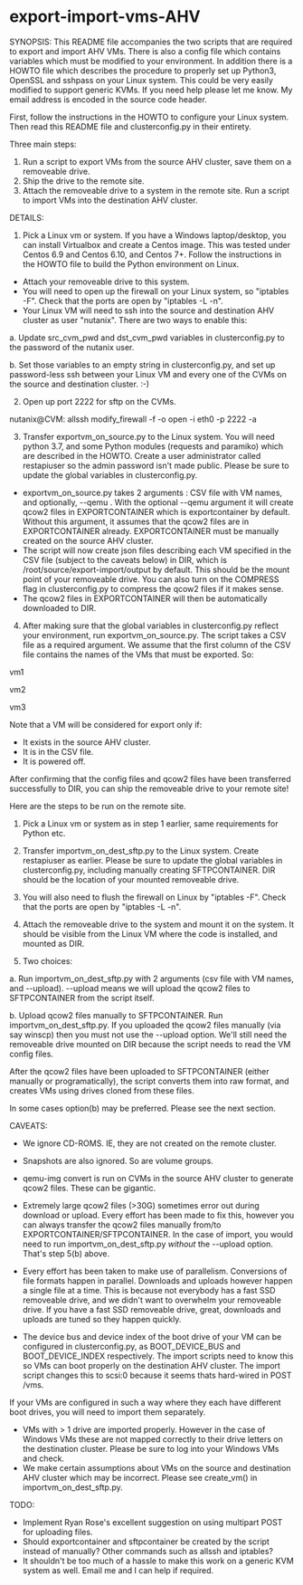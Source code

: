 # export-import-vms-AHV

SYNOPSIS:
This README file accompanies the two scripts that are required to export and import AHV VMs. There is also a config file which contains variables which must be modified to your environment. In addition there is a HOWTO file which describes the procedure to properly set up Python3, OpenSSL and sshpass on your Linux system. This could be very easily modified to support generic KVMs. If you need help please let me know. My email address is encoded in the source code header.

First, follow the instructions in the HOWTO to configure your Linux system. Then read this README file and clusterconfig.py in their entirety.

Three main steps:
1. Run a script to export VMs from the source AHV cluster, save them on a removeable drive.
2. Ship the drive to the remote site.
3. Attach the removeable drive to a system in the remote site. Run a script to import VMs into the destination AHV cluster.

DETAILS:
1. Pick a Linux vm or system. If you have a Windows laptop/desktop, you can install Virtualbox and create a Centos image. This was tested under Centos 6.9 and Centos 6.10, and Centos 7+. Follow the instructions in the HOWTO file to build the Python environment on Linux.
* Attach your removeable drive to this system. 
* You will  need to open up the firewall on your Linux system, so "iptables -F". Check that the ports are open by "iptables -L -n".
* Your Linux VM will need to ssh into the source and destination AHV cluster as user "nutanix". There are two ways to enable this:

a. Update src_cvm_pwd and dst_cvm_pwd variables in clusterconfig.py to the password of the nutanix user.

b. Set those variables to an empty string in clusterconfig.py, and set up password-less ssh between your Linux VM and every one of the CVMs on the source and destination cluster. :-)

2. Open up port 2222 for sftp on the CVMs.

nutanix@CVM: allssh modify_firewall -f -o open -i eth0 -p 2222 -a

3. Transfer exportvm_on_source.py to the Linux system. You will need python 3.7, and some Python modules (requests and paramiko) which are described in the HOWTO. Create a user administrator called restapiuser so the admin password isn't made public. Please be sure to update the global variables in clusterconfig.py.
* exportvm_on_source.py takes 2 arguments : CSV file with VM names, and  optionally, --qemu . With the optional --qemu argument it will create qcow2 files in EXPORTCONTAINER which is exportcontainer by default.  Without this argument, it assumes that the qcow2 files are in EXPORTCONTAINER already. EXPORTCONTAINER must be manually created on the source AHV cluster.
* The script will now create json files describing each VM specified  in the CSV file (subject to the caveats below) in DIR, which is /root/source/export-import/output by default.  This should be the mount point of your removeable drive. You can also turn on the COMPRESS flag in clusterconfig.py to compress the qcow2 files if it makes sense.
* The qcow2 files in EXPORTCONTAINER will then be automatically downloaded to DIR. 

4. After making sure that the global variables in clusterconfig.py reflect your environment, run exportvm_on_source.py. The script takes a CSV file as a required argument. We assume that the first column of the CSV file contains the names of the VMs that must be exported. So:

vm1

vm2

vm3

Note that a VM will be considered for export only if:
* It exists in the source AHV cluster.
* It is in the CSV file.
* It is powered off.

After confirming that the config files and qcow2 files have been transferred successfully to DIR, you can ship the removeable drive to your remote site!

Here are the steps to be run on the remote site.
1. Pick a Linux vm or system as in step 1 earlier, same requirements for Python etc. 

2. Transfer importvm_on_dest_sftp.py to the Linux system. Create restapiuser as earlier. Please be sure to update the global variables in clusterconfig.py, including manually creating SFTPCONTAINER. DIR should be the location of your mounted removeable drive.

3. You will also need to flush the firewall on Linux by "iptables -F". Check that the ports are open by "iptables -L -n".

4. Attach the removeable drive to the system and mount it on the system. It should be visible from the Linux VM where the code is installed, and mounted as DIR.

5. Two choices:

a. Run importvm_on_dest_sftp.py with 2 arguments (csv file with VM names, and --upload). --upload means we will upload the qcow2  files to SFTPCONTAINER from the script itself.

b. Upload qcow2 files manually to SFTPCONTAINER. Run importvm_on_dest_sftp.py.  If you uploaded the qcow2 files manually (via say winscp) then you must not use the --upload option. We'll still need the removeable drive mounted on DIR because the script needs to read the VM config files.

After the qcow2 files have been uploaded to SFTPCONTAINER (either manually or programatically), the script converts them into raw format, and creates VMs using drives cloned from these files. 

In some cases option(b) may be preferred. Please see the next section.

CAVEATS:
* We ignore CD-ROMS. IE, they are not created on the remote cluster. 
* Snapshots are also ignored. So are volume groups.
* qemu-img convert is run on CVMs in the source AHV cluster to generate qcow2 files. These can be gigantic.
* Extremely large qcow2 files (>30G) sometimes error out during download or upload. Every effort has been made to fix this, however you can always transfer the qcow2 files manually from/to EXPORTCONTAINER/SFTPCONTAINER. In the case of import, you would need to run importvm_on_dest_sftp.py *without* the --upload option. That's step 5(b) above.

* Every effort has been taken to make use of parallelism. Conversions of file formats happen in parallel. Downloads and uploads however happen a single file at a time. This is because not everybody has a fast SSD removeable drive, and we didn't want to overwhelm your removeable drive. If you have a fast SSD removeable drive, great, downloads and uploads are tuned so they happen quickly. 
* The device bus and device index of the boot drive of your VM can be configured in clusterconfig.py, as BOOT_DEVICE_BUS and BOOT_DEVICE_INDEX respectively. The import scripts need to know this so VMs can boot properly on the destination AHV cluster. The import script changes this to scsi:0 because it seems thats hard-wired in POST /vms.

If your VMs are configured in such a way where they each have different boot drives, you will need to import them separately.
* VMs with > 1 drive are imported properly. However in the case of Windows VMs these are not mapped correctly to their drive letters on the destination cluster. Please be sure to log into your Windows VMs and check.
* We make certain assumptions about VMs on the source and destination AHV cluster which may be incorrect. Please see create_vm() in importvm_on_dest_sftp.py.

TODO:
* Implement Ryan Rose's excellent suggestion on using multipart POST for uploading files.
* Should exportcontainer and sftpcontainer be created by the script instead of manually? Other commands such as allssh and iptables?
* It shouldn't be too much of a hassle to make this work on a generic KVM system as well. Email me and I can help if required.
